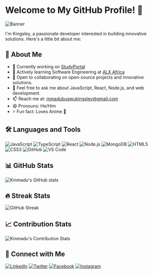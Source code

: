 # Welcome to My GitHub Profile! 👋

![Banner](https://github.com/Kmmadu/Kmmadu/blob/main/Personal%20Branding%20Banner.png)

I'm Kingsley, a passionate developer interested in building innovative solutions. Here's a little bit about me:

## 🚀 About Me
- 🔭 Currently working on [StudyPortal](https://kmmadu.github.io/StudyPortal/index.html)
- 🌱 Actively learning Software Engineering at [ALX Africa](https://www.alxafrica.com/)
- 👯 Open to collaborating on open-source projects and innovative solutions.
- 💬 Feel free to ask me about JavaScript, React, Node.js, and web development.
- 📫 Reach me at: mmadubugwukingsley@gmail.com
- 😄 Pronouns: He/Him
- ⚡ Fun fact: Loves Anime 🌚

## 🛠️ Languages and Tools
![JavaScript](https://img.shields.io/badge/-JavaScript-black?style=flat-square&logo=javascript)
![TypeScript](https://img.shields.io/badge/-TypeScript-007ACC?style=flat-square&logo=typescript)
![React](https://img.shields.io/badge/-React-black?style=flat-square&logo=react)
![Node.js](https://img.shields.io/badge/-Node.js-339933?style=flat-square&logo=Node.js)
![MongoDB](https://img.shields.io/badge/-MongoDB-black?style=flat-square&logo=mongodb)
![HTML5](https://img.shields.io/badge/-HTML5-E34F26?style=flat-square&logo=html5)
![CSS3](https://img.shields.io/badge/-CSS3-1572B6?style=flat-square&logo=css3)
![GitHub](https://img.shields.io/badge/-GitHub-181717?style=flat-square&logo=github)
![VS Code](https://img.shields.io/badge/-VS%20Code-007ACC?style=flat-square&logo=visual-studio-code)

## 📊 GitHub Stats
![Kmmadu's GitHub stats](https://github-readme-stats.vercel.app/api?username=Kmmadu&show_icons=true&theme=radical)

## 🔥 Streak Stats
![GitHub Streak](https://github-readme-streak-stats.herokuapp.com/?user=Kmmadu&theme=radical)

## 📈 Contribution Stats
![Kmmadu's Contribution Stats](https://github-readme-stats.vercel.app/api/top-langs/?username=Kmmadu&layout=compact&theme=radical)

## 🔗 Connect with Me
[![LinkedIn](https://img.shields.io/badge/LinkedIn-0077B5?style=flat-square&logo=linkedin&logoColor=white)](https://www.linkedin.com/in/kingsley-mmadubugwu-698776268/)
[![Twitter](https://img.shields.io/badge/Twitter-1DA1F2?style=flat-square&logo=twitter&logoColor=white)](https://x.com/K_mmadu)
[![Facebook](https://img.shields.io/badge/Facebook-1877F2?style=flat-square&logo=facebook&logoColor=white)](https://web.facebook.com/kingsley.mmadu.75)
[![Instagram](https://img.shields.io/badge/Instagram-E4405F?style=flat-square&logo=instagram&logoColor=white)](https://www.instagram.com/k_mmadu/)
